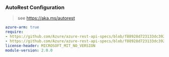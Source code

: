 ### AutoRest Configuration

> see https://aka.ms/autorest

``` yaml
azure-arm: true
require:
- https://github.com/Azure/azure-rest-api-specs/blob/f88928d723133dc392e3297e6d61b7f6d10501fd/specification/eventgrid/resource-manager/readme.md
- https://github.com/Azure/azure-rest-api-specs/blob/f88928d723133dc392e3297e6d61b7f6d10501fd/specification/eventgrid/resource-manager/readme.go.md
license-header: MICROSOFT_MIT_NO_VERSION
module-version: 2.0.0
```